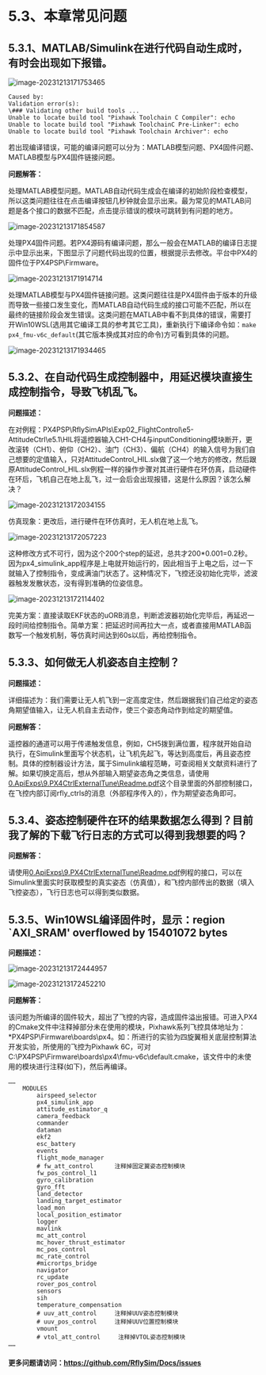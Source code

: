 # 5.3、本章常见问题

## 5.3.1、MATLAB/Simulink在进行代码自动生成时，有时会出现如下报错。

![image-20231213171753465](Image/image-20231213171753465.png)

```
Caused by:
Validation error(s):
\### Validating other build tools ...
Unable to locate build tool "Pixhawk Toolchain C Compiler": echo
Unable to locate build tool "Pixhawk ToolchainC Pre-Linker": echo
Unable to locate build tool "Pixhawk Toolchain Archiver": echo

```


若出现编译错误，可能的编译问题可以分为：MATLAB模型问题、PX4固件问题、MATLAB模型与PX4固件链接问题。

**问题解答：**

处理MATLAB模型问题。MATLAB自动代码生成会在编译的初始阶段检查模型，所以这类问题往往在点击编译按钮几秒钟就会显示出来。最为常见的MATLAB问题是各个接口的数据不匹配，点击提示错误的模块可跳转到有问题的地方。

![image-20231213171854587](Image/image-20231213171854587.png)

处理PX4固件问题。若PX4源码有编译问题，那么一般会在MATLAB的编译日志提示中显示出来，下图显示了问题代码出现的位置，根据提示去修改。平台中PX4的固件位于PX4PSP\Firmware。

![image-20231213171914714](Image/image-20231213171914714.png)

处理MATLAB模型与PX4固件链接问题。这类问题往往是PX4固件由于版本的升级而导致一些接口发生变化，而MATLAB自动代码生成的接口可能不匹配，所以在最终的链接阶段会发生错误。这类问题在MATLAB中看不到具体的错误，需要打开Win10WSL(选用其它编译工具的参考其它工具)，重新执行下编译命令如：`make px4_fmu-v6c_default`(其它版本换成其对应的命令)方可看到具体的问题。

![image-20231213171934465](Image/image-20231213171934465.png)

## 5.3.2、在自动代码生成控制器中，用延迟模块直接生成控制指令，导致飞机乱飞。

**问题描述：**

在对例程：PX4PSP\RflySimAPIs\Exp02_FlightControl\e5-AttitudeCtrl\e5.1\HIL将遥控器输入CH1-CH4与inputConditioning模块断开，更改滚转（CH1）、俯仰（CH2）、油门（CH3）、偏航（CH4）的输入信号为我们自己想要的定值输入，只对AttitudeControl_HIL.slx做了这一个地方的修改，然后跟原AttitudeControl_HIL.slx例程一样的操作步骤对其进行硬件在环仿真，启动硬件在环后，飞机自己在地上乱飞，过一会后会出现报错，这是什么原因？该怎么解决？

![image-20231213172034155](Image/image-20231213172034155.png)

仿真现象：更改后，进行硬件在环仿真时，无人机在地上乱飞。

![image-20231213172057223](Image/image-20231213172057223.png)

这种修改方式不可行，因为这个200个step的延迟，总共才200*0.001=0.2秒。因为px4_simulink_app程序是上电就开始运行的，因此相当于上电之后，过一下就输入了控制指令，变成满油门状态了。这种情况下，飞控还没初始化完毕，滤波器触发发散状态，没有得到准确的位姿信息。

![image-20231213172114402](Image/image-20231213172114402.png)

完美方案：直接读取EKF状态的uORB消息，判断滤波器初始化完毕后，再延迟一段时间给控制指令。简单方案：把延迟时间再拉大一点，或者直接用MATLAB函数写一个触发机制，等仿真时间达到60s以后，再给控制指令。

## 5.3.3、如何做无人机姿态自主控制？

**问题描述：**

详细描述为：我们需要让无人机飞到一定高度定住，然后跟据我们自己给定的姿态角期望值输入，让无人机自主去动作，使三个姿态角动作到给定的期望值。

**问题解答：**

遥控器的通道可以用于传递触发信息，例如，CH5拨到满位置，程序就开始自动执行，在Simulink里面写个状态机，让飞机先起飞，等达到高度后，再且姿态控制。具体的控制器设计方法，属于Simulink编程范畴，可查阅相关文献资料进行了解。如果切换定高后，想从外部输入期望姿态角之类信息，请使用[0.ApiExps\9.PX4CtrlExternalTune\Readme.pdf](0.ApiExps/9.PX4CtrlExternalTune/Readme.pdf)这个目录里面的外部控制接口，在飞控内部订阅rfly_ctrls的消息（外部程序传入的），作为期望姿态角即可。

## 5.3.4、姿态控制硬件在环的结果数据怎么得到？目前我了解的下载飞行日志的方式可以得到我想要的吗？

**问题解答：**

请使用[0.ApiExps\9.PX4CtrlExternalTune\Readme.pdf](0.ApiExps/9.PX4CtrlExternalTune/Readme.pdf)例程的接口，可以在Simulink里面实时获取模型的真实姿态（仿真值），和飞控内部传出的数据（填入飞控姿态），飞行日志也可以得到类似数据。

## 5.3.5、Win10WSL编译固件时，显示：region `AXI_SRAM' overflowed by 15401072 bytes

**问题描述：**

![image-20231213172444957](Image/image-20231213172444957.png)

![image-20231213172452210](Image/image-20231213172452210.png)

**问题解答：**

该问题为所编译的固件较大，超出了飞控的内容，造成固件溢出报错。可进入PX4的Cmake文件中注释掉部分未在使用的模块，Pixhawk系列飞控具体地址为：*PX4PSP\Firmware\boards\px4。如：所进行的实验为四旋翼相关底层控制算法开发实验，所使用的飞控为Pixhawk 6C，可对C:\PX4PSP\Firmware\boards\px4\fmu-v6c\default.cmake，该文件中的未使用的模块进行注释(如下)，然后再编译。

```
……
	MODULES
		airspeed_selector
		px4_simulink_app
		attitude_estimator_q
		camera_feedback
		commander
		dataman
		ekf2
		esc_battery
		events
		flight_mode_manager
		# fw_att_control      注释掉固定翼姿态控制模块
		fw_pos_control_l1
		gyro_calibration
		gyro_fft
		land_detector
		landing_target_estimator
		load_mon
		local_position_estimator
		logger
		mavlink
		mc_att_control
		mc_hover_thrust_estimator
		mc_pos_control
		mc_rate_control
		#micrortps_bridge
		navigator
		rc_update
		rover_pos_control
		sensors
		sih
		temperature_compensation
		# uuv_att_control     注释掉UUV姿态控制模块
		# uuv_pos_control     注释掉UUV位置控制模块
		vmount 
		# vtol_att_control     注释掉VTOL姿态控制模块
……
```

#### 更多问题请访问：https://github.com/RflySim/Docs/issues